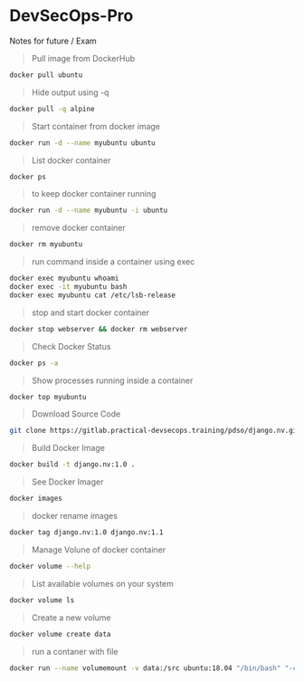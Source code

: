 # DevSecOps-Pro
Notes for future / Exam
> Pull image from DockerHub
```bash
docker pull ubuntu
```
> Hide output using -q 
```bash
docker pull -q alpine
```

> Start container from docker image
```bash
docker run -d --name myubuntu ubuntu
```
> List docker container
```bash
docker ps
```

> to keep docker container running
```bash
docker run -d --name myubuntu -i ubuntu
```

> remove docker container 
```bash
docker rm myubuntu
```
> run command inside a container using exec
```bash
docker exec myubuntu whoami
docker exec -it myubuntu bash
docker exec myubuntu cat /etc/lsb-release
```
>stop and start docker container
```bash
docker stop webserver && docker rm webserver
```
> Check Docker Status
```bash
docker ps -a
```
> Show processes running inside a container 
```bash
docker top myubuntu
```
> Download Source Code
```bash 
git clone https://gitlab.practical-devsecops.training/pdso/django.nv.git
```
> Build Docker Image
```bash
docker build -t django.nv:1.0 .
```
> See Docker Imager
```bash
docker images
```
> docker rename images
```bash
docker tag django.nv:1.0 django.nv:1.1
```
> Manage Volune of docker container
```bash
docker volume --help
```
> List available volumes on your system
```bash
docker volume ls
```
> Create a new volume
```bash
docker volume create data
```
> run a contaner with file
```bash
docker run --name volumemount -v data:/src ubuntu:18.04 "/bin/bash" "-c" "echo test>>/src/hello.txt"
```
